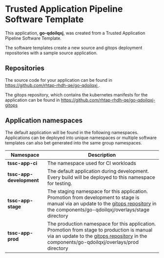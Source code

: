 # Trusted Application Pipeline Software Template

This application, **go-qdoilqxj**, was created from a Trusted Application Pipeline Software Template.

The software templates create a new source and gitops deployment repositories with a sample source application. 

## Repositories

The source code for your application can be found in [https://github.com/rhtap-rhdh-qe/go-qdoilqxj ](https://github.com/rhtap-rhdh-qe/go-qdoilqxj ).
 
The gitops repository, which contains the kubernetes manifests for the application can be found in 
[https://github.com/rhtap-rhdh-qe/go-qdoilqxj-gitops ](https://github.com/rhtap-rhdh-qe/go-qdoilqxj-gitops ) 

## Application namespaces 

The default application will be found in the following namespaces. Applications can be deployed into unique namespaces or multiple software templates can also bet generated into the same group namespaces.  

|  Namespace   |  Description   |  
| -------- | -------- |
| **tssc-app-ci** | The namespace used for CI workloads |
| **tssc-app-development** | The default application during development. Every build will be deployed to this namespace for testing. |
| **tssc-app-stage** | The staging namespace for this application. Promotion from development to stage is manual via an update to the [gitops repository](https://github.com/rhtap-rhdh-qe/go-qdoilqxj-gitops ) in the components/go-qdoilqxj/overlays/stage directory |
| **tssc-app-prod** | The production namespace for this application. Promotion from stage to production is manual via an update to the [gitops repository](https://github.com/rhtap-rhdh-qe/go-qdoilqxj-gitops ) in the components/go-qdoilqxj/overlays/prod directory |
